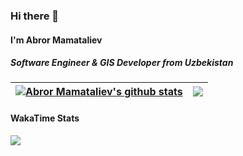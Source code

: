### Hi there 👋

#### I'm Abror Mamataliev
##### Software Engineer & GIS Developer from Uzbekistan

| <a href="https://github.com/abror-mamataliev/abror-mamataliev"><img align="center" src="https://github-readme-stats.vercel.app/api?username=abror-mamataliev&show_icons=true&include_all_commits=true&theme=github_dark&hide_border=true" alt="Abror Mamataliev's github stats" /></a> | <a href="https://github.com/abror-mamataliev/abror-mamataliev"><img align="center" src="https://github-readme-stats.vercel.app/api/top-langs/?username=abror-mamataliev&layout=compact&theme=github_dark&hide_border=true&langs_count=9" /></a> |
| ------------- | ------------- |

#### WakaTime Stats

<a href="https://wakatime.com/@abror_mamataliev">
  <img align="center" src="https://github-readme-stats.vercel.app/api/wakatime?username=abror_mamataliev&theme=github_dark" />
</a>
